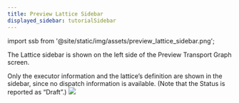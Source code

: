 ```yaml
---
title: Preview Lattice Sidebar 
displayed_sidebar: tutorialSidebar
---
```

import ssb from '@site/static/img/assets/preview_lattice_sidebar.png';

The Lattice sidebar is shown on the left side of the Preview Transport Graph screen.

Only the executor information and the lattice’s definition are shown in the sidebar, since no dispatch information is available. (Note that the Status is reported as “Draft”.)
<img src={ssb}/>